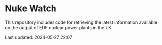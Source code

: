# Nuke Watch

This repository includes code for retrieving the latest information available on the output of EDF nuclear power plants in the UK.

Last updated: 2024-05-27 22:07